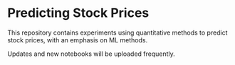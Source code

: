 # Predicting Stock Prices

This repository contains experiments using quantitative methods to predict stock prices, with an emphasis on ML methods.

Updates and new notebooks will be uploaded frequently.
